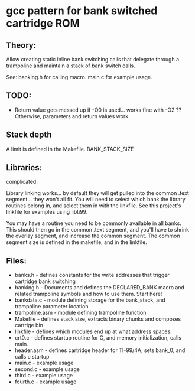 # gcc pattern for bank switched cartridge ROM

## Theory:

Allow creating static inline bank switching calls that delegate through a trampoline and maintain a stack of bank switch
calls.

See: banking.h for calling macro.
     main.c for example usage.

## TODO: 

* Return value gets messed up if -O0 is used... works fine with -O2 ?? Otherwise, parameters and return values work.

## Stack depth

A limit is defined in the Makefile. BANK_STACK_SIZE

## Libraries:

complicated:

Library linking works... by default they will get pulled into the common .text segment... they won't all fit.
You will need to select which bank the library routines belong in, and select them in with the linkfile.
See this project's linkfile for examples using libti99.

You may have a routine you need to be commonly available in all banks. This should then go in the common .text segment,
and you'll have to shrink the overlay segment, and increase the common segment. The common segment size is defined in the
makefile, and in the linkfile.

## Files:

* banks.h - defines constants for the write addresses that trigger cartridge bank switching
* banking.h - Documents and defines the DECLARED_BANK macro and related trampoline symbols and how to use them. Start here!
* bankdata.c - module defining storage for the bank_stack, and trampoline parameter location
* trampoline.asm - module defining trampoline function
* Makefile - defines stack size, extracts binary chunks and composes cartrige bin
* linkfile - defines which modules end up at what address spaces.
* crt0.c - defines startup routine for C, and memory initialization, calls main.
* header.asm - defines cartridge header for TI-99/4A, sets bank_0, and calls c startup
* main.c - example usage
* second.c - example usage
* third.c - example usage
* fourth.c - example usage


